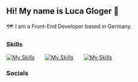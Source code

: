 ## Hi! My name is Luca Gloger 👋
🗺️ I am a Front-End Developer based in Germany.

### Skills
[![My Skills](https://skillicons.dev/icons?i=html,css)](https://skillicons.dev) &nbsp;&nbsp;&nbsp;&nbsp;&nbsp; [![My Skills](https://skillicons.dev/icons?i=js)](https://skillicons.dev) &nbsp;&nbsp;&nbsp;&nbsp;&nbsp; [![My Skills](https://skillicons.dev/icons?i=kotlin)](https://skillicons.dev)

### Socials
